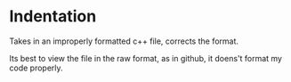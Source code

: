 # Indentation
Takes in an improperly formatted c++ file, corrects the format.

Its best to view the file in the raw format, as in github, it doens't format my code properly.
